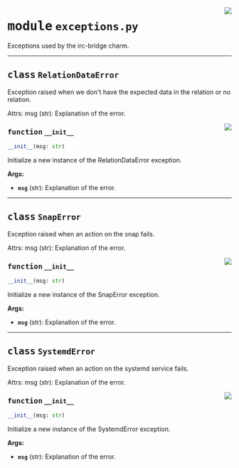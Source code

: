 <!-- markdownlint-disable -->

<a href="../src/exceptions.py#L0"><img align="right" style="float:right;" src="https://img.shields.io/badge/-source-cccccc?style=flat-square"></a>

# <kbd>module</kbd> `exceptions.py`
Exceptions used by the irc-bridge charm. 



---

## <kbd>class</kbd> `RelationDataError`
Exception raised when we don't have the expected data in the relation or no relation. 

Attrs:  msg (str): Explanation of the error. 

<a href="../src/exceptions.py#L46"><img align="right" style="float:right;" src="https://img.shields.io/badge/-source-cccccc?style=flat-square"></a>

### <kbd>function</kbd> `__init__`

```python
__init__(msg: str)
```

Initialize a new instance of the RelationDataError exception. 



**Args:**
 
 - <b>`msg`</b> (str):  Explanation of the error. 





---

## <kbd>class</kbd> `SnapError`
Exception raised when an action on the snap fails. 

Attrs:  msg (str): Explanation of the error. 

<a href="../src/exceptions.py#L14"><img align="right" style="float:right;" src="https://img.shields.io/badge/-source-cccccc?style=flat-square"></a>

### <kbd>function</kbd> `__init__`

```python
__init__(msg: str)
```

Initialize a new instance of the SnapError exception. 



**Args:**
 
 - <b>`msg`</b> (str):  Explanation of the error. 





---

## <kbd>class</kbd> `SystemdError`
Exception raised when an action on the systemd service fails. 

Attrs:  msg (str): Explanation of the error. 

<a href="../src/exceptions.py#L30"><img align="right" style="float:right;" src="https://img.shields.io/badge/-source-cccccc?style=flat-square"></a>

### <kbd>function</kbd> `__init__`

```python
__init__(msg: str)
```

Initialize a new instance of the SystemdError exception. 



**Args:**
 
 - <b>`msg`</b> (str):  Explanation of the error. 





